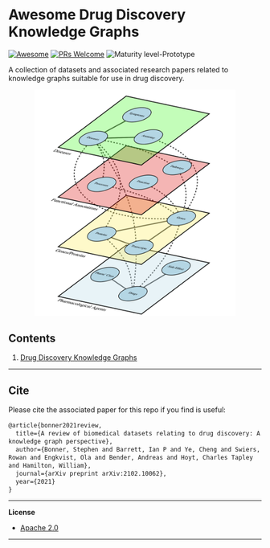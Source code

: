 # Awesome Drug Discovery Knowledge Graphs

[![Awesome](https://cdn.rawgit.com/sindresorhus/awesome/d7305f38d29fed78fa85652e3a63e154dd8e8829/media/badge.svg)](https://github.com/sindresorhus/awesome)
[![PRs Welcome](https://img.shields.io/badge/PRs-welcome-brightgreen.svg?style=flat-square)](http://makeapullrequest.com)
![Maturity level-Prototype](https://img.shields.io/badge/Maturity%20Level-Prototype-red)

A collection of datasets and associated research papers related to knowledge graphs suitable for use in drug discovery.

<p align="center">
  <img width="400" src="https://github.com/AstraZeneca/awesome-drug-discovery-knowledge-graphs/raw/master/kg-drug-discovery.png">
</p>

## Contents  

1. [Drug Discovery Knowledge Graphs](https://github.com/AstraZeneca/awesome-drug-discovery-knowledge-graphs/blob/master/chapters/drug_discovery_kgs.md)

--------------------------------------------------------------------------------

## Cite

Please cite the associated paper for this repo if you find is useful:

```
@article{bonner2021review,
  title={A review of biomedical datasets relating to drug discovery: A knowledge graph perspective},
  author={Bonner, Stephen and Barrett, Ian P and Ye, Cheng and Swiers, Rowan and Engkvist, Ola and Bender, Andreas and Hoyt, Charles Tapley and Hamilton, William},
  journal={arXiv preprint arXiv:2102.10062},
  year={2021}
}
```

--------------------------------------------------------------------------------

**License**

- [Apache 2.0](https://github.com/AstraZeneca/awesome-drug-discovery-knowledge-graphs/blob/master/LICENSE)
--------------------------------------------------------------------------------
